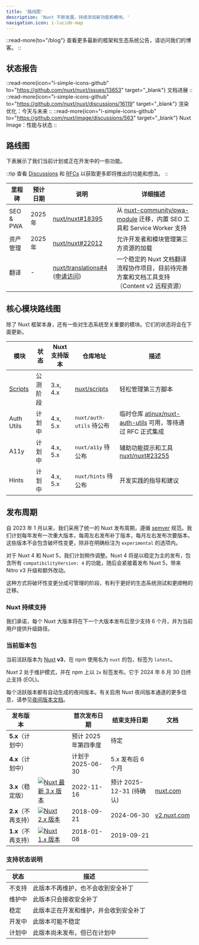 ```yaml
---
title: '路线图'
description: 'Nuxt 不断发展，持续添加新功能和模块。'
navigation.icon: i-lucide-map
---
```


::read-more{to="/blog"}
查看更多最新的框架和生态系统公告，请访问我们的博客。
::

## 状态报告

::read-more{icon="i-simple-icons-github" to="https://github.com/nuxt/nuxt/issues/13653" target="_blank"}
文档进展
::
::read-more{icon="i-simple-icons-github" to="https://github.com/nuxt/nuxt/discussions/16119" target="_blank"}
渲染优化：今天与未来
::
::read-more{icon="i-simple-icons-github" to="https://github.com/nuxt/image/discussions/563" target="_blank"}
Nuxt Image：性能与状态
::

## 路线图

下表展示了我们当前计划或正在开发中的一些功能。

::tip
查看 [Discussions](https://github.com/nuxt/nuxt/discussions) 和 [RFCs](https://github.com/nuxt/nuxt/discussions/categories/rfcs) 以获取更多即将推出的功能和想法。
::

里程碑    | 预计日期   | 说明                                                                   | 详细描述
-----------|-----------|------------------------------------------------------------------------|-------------------------------
SEO & PWA  | 2025年    | [nuxt/nuxt#18395](https://github.com/nuxt/nuxt/discussions/18395)      | 从 [nuxt-community/pwa-module](https://github.com/nuxt-community/pwa-module) 迁移，内置 SEO 工具和 Service Worker 支持
资产管理    | 2025年    | [nuxt/nuxt#22012](https://github.com/nuxt/nuxt/discussions/22012)      | 允许开发者和模块管理第三方资源的加载
翻译        | -         | [nuxt/translations#4](https://github.com/nuxt/translations/discussions/4) ([申请访问](https://github.com/nuxt/nuxt/discussions/16054)) | 一个稳定的 Nuxt 文档翻译流程协作项目，目前待完善方案和文档工具支持（Content v2 远程资源）

## 核心模块路线图

除了 Nuxt 框架本身，还有一些对生态系统至关重要的模块。它们的状态将会在下面更新。

模块                                    | 状态           | Nuxt  支持版本 | 仓库地址 | 描述
----------------------------------------|----------------|---------------|----------|-----------------------------------
[Scripts](https://scripts.nuxt.com)      | 公测阶段       | 3.x, 4.x      | [nuxt/scripts](https://github.com/nuxt/scripts) | 轻松管理第三方脚本
Auth Utils                              | 计划中         | 4.x, 5.x      | `nuxt/auth-utils` 待公布 | 临时仓库 [atinux/nuxt-auth-utils](https://github.com/atinux/nuxt-auth-utils) 可用，等待通过 RFC 正式集成
A11y                                   | 计划中         | 4.x, 5.x      | `nuxt/a11y` 待公布 | 辅助功能提示和工具 [nuxt/nuxt#23255](https://github.com/nuxt/nuxt/issues/23255)
Hints                                  | 计划中         | 4.x, 5.x      | `nuxt/hints` 待公布 | 开发实践的指导和建议

## 发布周期

自 2023 年 1 月以来，我们采用了统一的 Nuxt 发布周期，遵循 [semver](https://semver.org) 规范。我们计划每年发布一次重大版本，每周左右发布补丁版本，每月左右发布次要版本。这些版本不会包含破坏性变更，除非在明确标注为 `experimental` 的选项内。

对于 Nuxt 4 和 Nuxt 5，我们计划稍作调整。Nuxt 4 将是以稳定为主的发布，包含所有 `compatibilityVersion: 4` 的功能，随后会紧接着发布 Nuxt 5，带来 Nitro v3 升级和额外改动。

这种方式将破坏性变更分成可管理的阶段，有利于更好的生态系统测试和更顺畅的迁移。

### Nuxt 持续支持

我们承诺，每个 Nuxt 大版本将在下一个大版本发布后至少支持 6 个月，并为当前用户提供升级路径。

### 当前版本包

当前活跃版本为 [Nuxt](https://nuxt.com) **v3**，在 npm 使用名为 `nuxt` 的包，标签为 `latest`。

Nuxt 2 处于维护模式，并在 npm 上以 `2x` 标签发布。它于 2024 年 6 月 30 日终止支持 (EOL)。

每个活跃版本都有自动生成的夜间版本。有关启用 Nuxt 夜间版本通道的更多信息，请参见[夜间版本文档](/docs/guide/going-further/nightly-release-channel)。

发布版本                              |                                | 首次发布日期      | 结束支持日期 | 文档
-------------------------------------|--------------------------------|-----------------|--------------|---------
**5.x**（计划中）                    |                                | 预计 2025 年第四季度    | 待定         | &nbsp;
**4.x**（计划中）                    |                                | 计划于 2025-06-30     | 5.x 发布后 6 个月  | &nbsp;
**3.x**（稳定版）                   | <a href="https://npmjs.com/package/nuxt"><img alt="Nuxt 最新 3.x 版本" src="https://flat.badgen.net/npm/v/nuxt?label=" class="not-prose"></a> | 2022-11-16      | 预计 2025-12-31 (待确认) | [nuxt.com](/docs)
**2.x**（不再支持）                 | <a href="https://www.npmjs.com/package/nuxt?activeTab=versions"><img alt="Nuxt 2.x 版本" src="https://flat.badgen.net/npm/v/nuxt/2x?label=" class="not-prose"></a> | 2018-09-21      | 2024-06-30       | [v2.nuxt.com](https://v2.nuxt.com/docs)
**1.x**（不再支持）                 | <a href="https://www.npmjs.com/package/nuxt?activeTab=versions"><img alt="Nuxt 1.x 版本" src="https://flat.badgen.net/npm/v/nuxt/1x?label=" class="not-prose"></a> | 2018-01-08      | 2019-09-21       | &nbsp;

### 支持状态说明

状态        | 描述
------------|---------------------------------------------------------------
不支持      | 此版本不再维护，也不会收到安全补丁
维护中      | 此版本只会接收安全补丁
稳定        | 此版本正在开发和维护，并会收到安全补丁
开发中      | 此版本可能不稳定
计划中      | 此版本尚未发布，但已在计划中